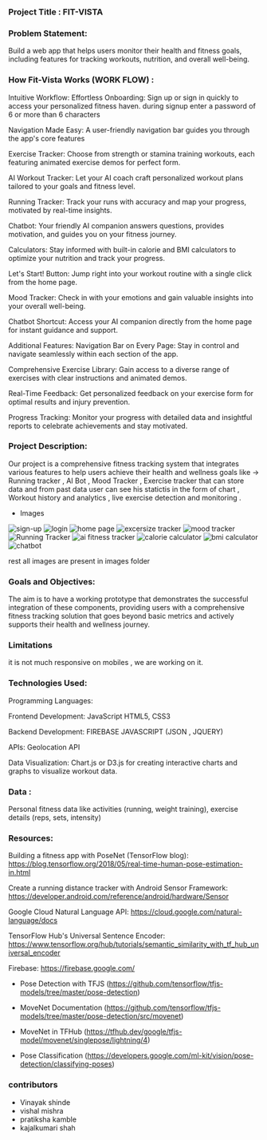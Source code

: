 ### Project Title : FIT-VISTA


### Problem Statement:
Build a web app that helps users monitor their health and fitness goals, including
features for tracking workouts, nutrition, and overall well-being.


### How Fit-Vista Works (WORK FLOW) : 

Intuitive Workflow:
Effortless Onboarding: Sign up or sign in quickly to access your personalized fitness haven. during signup enter a password of 6 or more than 6 characters

Navigation Made Easy: A user-friendly navigation bar guides you through the app's core features

Exercise Tracker: Choose from strength or stamina training workouts, each featuring animated exercise demos for perfect form.

AI Workout Tracker: Let your AI coach craft personalized workout plans tailored to your goals and fitness level.

Running Tracker: Track your runs with accuracy and map your progress, motivated by real-time insights.

Chatbot: Your friendly AI companion answers questions, provides motivation, and guides you on your fitness journey.

Calculators: Stay informed with built-in calorie and BMI calculators to optimize your nutrition and track your progress.

Let's Start! Button: Jump right into your workout routine with a single click from the home page.

Mood Tracker: Check in with your emotions and gain valuable insights into your overall well-being.

Chatbot Shortcut: Access your AI companion directly from the home page for instant guidance and support.

Additional Features:
Navigation Bar on Every Page: Stay in control and navigate seamlessly within each section of the app.

Comprehensive Exercise Library: Gain access to a diverse range of exercises with clear instructions and animated demos.

Real-Time Feedback: Get personalized feedback on your exercise form for optimal results and injury prevention.

Progress Tracking: Monitor your progress with detailed data and insightful reports to celebrate achievements and stay motivated.



### Project Description:
Our project is a comprehensive fitness tracking system that integrates various features to help users achieve their health and wellness goals like -> Running tracker , AI Bot , Mood Tracker , Exercise tracker that can store data and from past data user can see his statictis in the form of chart , Workout history and analytics , live exercise detection and monitoring .  

- Images 
  
![sign-up](images/signup.png)
![login](images/login.png)
![home page](images/homepage.png)
![excersize tracker](images/excersizetrack.png)
![mood tracker](images/moodtracker.png)
![Running Tracker](images/running.png)
![ai fitness tracker](images/aitracker.png)
![calorie calculator](images/calorie%20calculator.png)
![bmi calculator](bmi%20calculator.png)
![chatbot](images/chatbot.png)
 
 rest all images are present in images folder


### Goals and Objectives:
The aim is to have a working prototype that demonstrates the successful integration of these components, providing users with a comprehensive fitness tracking solution that goes beyond basic metrics and actively supports their health and wellness journey.

### Limitations
it is not much responsive on mobiles , we are working on it.

### Technologies Used:
Programming Languages:

Frontend Development:
JavaScript 
HTML5, CSS3

Backend Development:
FIREBASE 
JAVASCRIPT (JSON , JQUERY)

APIs:
Geolocation API

Data Visualization:
Chart.js or D3.js for creating interactive charts and graphs to visualize workout data.


### Data :
Personal fitness data like activities (running, weight training), exercise details (reps, sets, intensity)


### Resources:
Building a fitness app with PoseNet (TensorFlow blog): https://blog.tensorflow.org/2018/05/real-time-human-pose-estimation-in.html

Create a running distance tracker with Android Sensor Framework: https://developer.android.com/reference/android/hardware/Sensor

Google Cloud Natural Language API: https://cloud.google.com/natural-language/docs

TensorFlow Hub's Universal Sentence Encoder: https://www.tensorflow.org/hub/tutorials/semantic_similarity_with_tf_hub_universal_encoder

Firebase: https://firebase.google.com/

- Pose Detection with TFJS (https://github.com/tensorflow/tfjs-models/tree/master/pose-detection)

- MoveNet Documentation (https://github.com/tensorflow/tfjs-models/tree/master/pose-detection/src/movenet)

- MoveNet in TFHub (https://tfhub.dev/google/tfjs-model/movenet/singlepose/lightning/4)

- Pose Classification (https://developers.google.com/ml-kit/vision/pose-detection/classifying-poses)

### contributors

- Vinayak shinde
- vishal mishra 
- pratiksha kamble 
- kajalkumari shah
